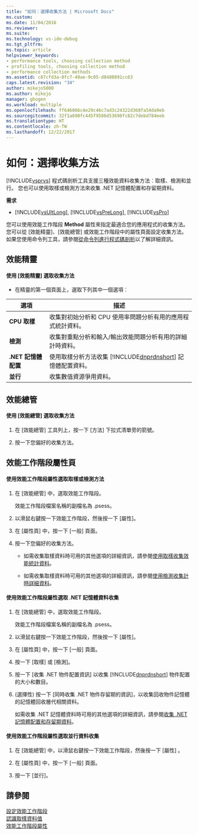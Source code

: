 ```yaml
---
title: "如何：選擇收集方法 | Microsoft Docs"
ms.custom: 
ms.date: 11/04/2016
ms.reviewer: 
ms.suite: 
ms.technology: vs-ide-debug
ms.tgt_pltfrm: 
ms.topic: article
helpviewer_keywords:
- performance tools, choosing collection method
- profiling tools, choosing collection method
- performance collection methods
ms.assetid: c87cfd3a-0fc7-49ae-9c05-d8480891cc63
caps.latest.revision: "34"
author: mikejo5000
ms.author: mikejo
manager: ghogen
ms.workload: multiple
ms.openlocfilehash: ff646066c4e29c46c7ad3c24322d368fa54da9eb
ms.sourcegitcommit: 32f1a690fc445f9586d53698fc82c7debd784eeb
ms.translationtype: HT
ms.contentlocale: zh-TW
ms.lasthandoff: 12/22/2017
---
```

# <a name="how-to-choose-collection-methods"></a>如何：選擇收集方法
[!INCLUDE[vsprvs](../code-quality/includes/vsprvs_md.md)] 程式碼剖析工具支援三種效能資料收集方法︰取樣、檢測和並行。 您也可以使用取樣或檢測方法來收集 .NET 記憶體配置和存留期資料。  
  
 **需求**  
  
-   [!INCLUDE[vsUltLong](../code-quality/includes/vsultlong_md.md)], [!INCLUDE[vsPreLong](../code-quality/includes/vsprelong_md.md)], [!INCLUDE[vsPro](../code-quality/includes/vspro_md.md)]  
  
 您可以使用效能工作階段 **Method** 屬性來指定最適合您的應用程式的收集方法。 您可以從 [效能精靈]、[效能總管] 或效能工作階段中的屬性頁面設定收集方法。 如果您使用命令列工具，請參閱[從命令列進行程式碼剖析](../profiling/using-the-profiling-tools-from-the-command-line.md)以了解詳細資訊。  
  
## <a name="performance-wizard"></a>效能精靈  
  
#### <a name="to-select-a-collection-method-using-the-performance-wizard"></a>使用 [效能精靈] 選取收集方法  
  
-   在精靈的第一個頁面上，選取下列其中一個選項︰  
  
|選項|描述|  
|------------|-----------------|  
|**CPU 取樣**|收集對初始分析和 CPU 使用率問題分析有用的應用程式統計資料。|  
|**檢測**|收集對重點分析和輸入/輸出效能問題分析有用的詳細計時資料。|  
|**.NET 記憶體配置**|使用取樣分析方法收集 [!INCLUDE[dnprdnshort](../code-quality/includes/dnprdnshort_md.md)] 記憶體配置資料。|  
|**並行**|收集數值資源爭用資料。|  
  
## <a name="performance-explorer"></a>效能總管  
  
#### <a name="to-select-a-collection-method-using-performance-explorer"></a>使用 [效能總管] 選取收集方法  
  
1.  在 [效能總管] 工具列上，按一下 [方法] 下拉式清單旁的箭號。  
  
2.  按一下您偏好的收集方法。  
  
## <a name="performance-session-property-pages"></a>效能工作階段屬性頁  
  
#### <a name="to-select-the-sampling-or-instrumentation-method-using-performance-session-properties"></a>使用效能工作階段屬性選取取樣或檢測方法  
  
1.  在 [效能總管] 中，選取效能工作階段。  
  
     效能工作階段檔案名稱的副檔名為 .psess。  
  
2.  以滑鼠右鍵按一下效能工作階段，然後按一下 [屬性]。  
  
3.  在 [屬性頁] 中，按一下 [一般] 頁面。  
  
4.  按一下您偏好的收集方法。  
  
    -   如需收集取樣資料時可用的其他選項的詳細資訊，請參閱[使用取樣收集效能統計資料](../profiling/collecting-performance-statistics-by-using-sampling.md)。  
  
    -   如需收集取樣資料時可用的其他選項的詳細資訊，請參閱[使用檢測收集計時詳細資料](../profiling/collecting-detailed-timing-data-by-using-instrumentation.md)。  
  
#### <a name="to-select-net-memory-data-collection-by-using-performance-session-properties"></a>使用效能工作階段屬性選取 .NET 記憶體資料收集  
  
1.  在 [效能總管] 中，選取效能工作階段。  
  
     效能工作階段檔案名稱的副檔名為 .psess。  
  
2.  以滑鼠右鍵按一下效能工作階段，然後按一下 [屬性]。  
  
3.  在 [屬性頁] 中，按一下 [一般] 頁面。  
  
4.  按一下 [取樣] 或 [檢測]。  
  
5.  按一下 [收集 .NET 物件配置資訊] 以收集 [!INCLUDE[dnprdnshort](../code-quality/includes/dnprdnshort_md.md)] 物件配置的大小和數目。  
  
6.  (選擇性) 按一下 [同時收集 .NET 物件存留期的資訊]，以收集回收物件記憶體的記憶體回收層代相關資料。  
  
     如需收集 .NET 記憶體資料時可用的其他選項的詳細資訊，請參閱[收集 .NET 記憶體配置和存留期資料](../profiling/collecting-dotnet-memory-allocation-and-lifetime-data.md)。  
  
#### <a name="to-select-concurrency-data-collection-by-using-performance-session-properties"></a>使用效能工作階段屬性選取並行資料收集  
  
1.  在 [效能總管] 中，以滑鼠右鍵按一下效能工作階段，然後按一下 [屬性] 。  
  
2.  在 [屬性頁] 中，按一下 [一般] 頁面。  
  
3.  按一下 [並行]。  
  
## <a name="see-also"></a>請參閱  
 [設定效能工作階段](../profiling/configuring-performance-sessions.md)   
 [認識取樣資料值](../profiling/understanding-sampling-data-values.md)   
 [效能工作階段屬性](../profiling/performance-session-properties.md)